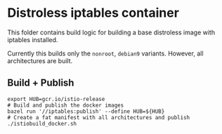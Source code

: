 # Distroless iptables container

This folder contains build logic for building a base distroless image with iptables installed.

Currently this builds only the `nonroot`, `debian9` variants. However, all architectures are built.

## Build + Publish

```shell
export HUB=gcr.io/istio-release
# Build and publish the docker images
bazel run '//iptables:publish' --define HUB=${HUB}
# Create a fat manifest with all architectures and publish
./istiobuild_docker.sh
```
